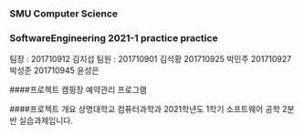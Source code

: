 ### SMU Computer Science
### SoftwareEngineering 2021-1 practice practice

팀장 : 201710912 김지섭
팀원 : 201710901 김석황
      201710925 박민주
      201710927 박성준
      201710945 윤성은
      
####프로젝트
캠핑장 예약관리 프로그램

####프로젝트 개요
상명대학교 컴퓨터과학과 2021학년도 1학기 소프트웨어 공학 2분반 실습과제입니다.
